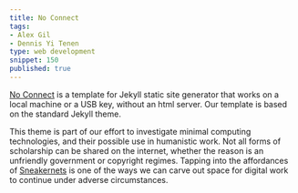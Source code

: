 ```yaml
---
title: No Connect
tags:
- Alex Gil
- Dennis Yi Tenen
type: web development
snippet: 150
published: true
---
```


[No Connect](https://github.com/xpmethod/no-connect) is a template for Jekyll
static site generator that works on a local machine or a USB key, without an
html server. Our template is based on the standard Jekyll theme.

This theme is part of our effort to investigate minimal computing technologies,
and their possible use in humanistic work. Not all forms of scholarship can be
shared on the internet, whether the reason is an unfriendly government or
copyright regimes. Tapping into the affordances of
[Sneakernets](https://en.wikipedia.org/wiki/Sneakernet) is one of the ways we
can carve out space for digital work to continue under adverse circumstances.
